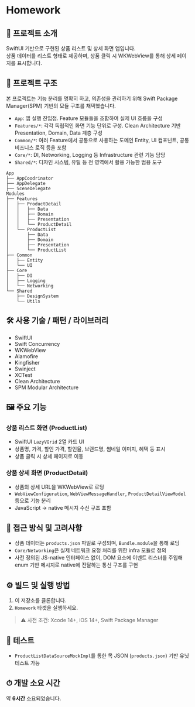 # Homework

## 📱 프로젝트 소개

SwiftUI 기반으로 구현된 상품 리스트 및 상세 화면 앱입니다.  
상품 데이터를 리스트 형태로 제공하며, 상품 클릭 시 WKWebView를 통해 상세 페이지를 표시합니다.  

## 🧩 프로젝트 구조

본 프로젝트는 기능 분리를 명확히 하고, 의존성을 관리하기 위해 Swift Package Manager(SPM) 기반의 모듈 구조를 채택했습니다.

- `App`: 앱 실행 진입점. Feature 모듈들을 조합하여 실제 UI 흐름을 구성
- `Features/*`: 각각 독립적인 화면 기능 단위로 구성. Clean Architecture 기반 Presentation, Domain, Data 계층 구성
- `Common/*`: 여러 Feature에서 공통으로 사용하는 도메인 Entity, UI 컴포넌트, 공통 비즈니스 로직 등을 포함
- `Core/*`: DI, Networking, Logging 등 Infrastructure 관련 기능 담당
- `Shared/*`: 디자인 시스템, 유틸 등 전 영역에서 활용 가능한 범용 도구

```
App
├── AppCoodrinator
├── AppDelegate
├── SceneDelegate
Modules
├── Features
│   ├── ProductDetail
│   │   ├── Data
│   │   ├── Domain
│   │   ├── Presentation
│   │   └── ProductDetail
│   └── ProductList
│       ├── Data
│       ├── Domain
│       ├── Presentation
│       └── ProductList
├── Common
│   ├── Entity
│   └── UI
├── Core
│   ├── DI
│   ├── Logging
│   └── Networking
└── Shared
    ├── DesignSystem
    └── Utils
```

## 🛠 사용 기술 / 패턴 / 라이브러리

- SwiftUI
- Swift Concurrency
- WKWebView
- Alamofire
- Kingfisher
- Swinject
- XCTest
- Clean Architecture
- SPM Modular Architecture

## 🖼 주요 기능

### 상품 리스트 화면 (ProductList)

- SwiftUI `LazyVGrid` 2열 카드 UI
- 상품명, 가격, 할인 가격, 할인율, 브랜드명, 썸네일 이미지, 혜택 등 표시
- 상품 클릭 시 상세 페이지로 이동

### 상품 상세 화면 (ProductDetail)

- 상품의 상세 URL을 WKWebView로 로딩
- `WebViewConfiguration`, `WebViewMessageHandler`, `ProductDetailViewModel` 등으로 기능 분리
- JavaScript → native 메시지 수신 구조 포함

## 🧠 접근 방식 및 고려사항

- 상품 데이터는 `products.json` 파일로 구성되며, `Bundle.module`을 통해 로딩
- `Core/Networking`은 실제 네트워크 요청 처리를 위한 infra 모듈로 정의
- 사전 정의된 JS-native 인터페이스 없이, DOM 요소에 이벤트 리스너를 주입해 enum 기반 메시지로 native에 전달하는 통신 구조를 구현

## ⚙️ 빌드 및 실행 방법

1. 이 저장소를 클론합니다.
2. `Homework` 타겟을 실행하세요.

> ⚠️ 사전 조건: Xcode 14+, iOS 14+, Swift Package Manager

## 🧪 테스트

- `ProductListDataSourceMockImpl`를 통한 목 JSON (`products.json`) 기반 유닛 테스트 가능

## ⏱ 개발 소요 시간

약 **6시간** 소요되었습니다.

